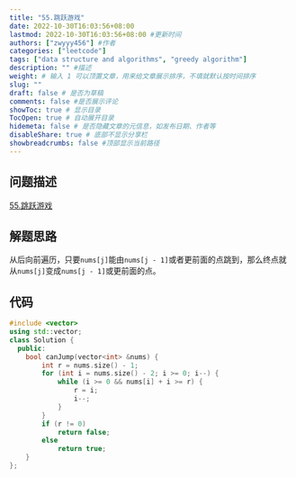 ```yaml
---
title: "55.跳跃游戏"
date: 2022-10-30T16:03:56+08:00
lastmod: 2022-10-30T16:03:56+08:00 #更新时间
authors: ["zwyyy456"] #作者
categories: ["leetcode"]
tags: ["data structure and algorithms", "greedy algorithm"]
description: "" #描述
weight: # 输入 1 可以顶置文章，用来给文章展示排序，不填就默认按时间排序
slug: ""
draft: false # 是否为草稿
comments: false #是否展示评论
showToc: true # 显示目录
TocOpen: true # 自动展开目录
hidemeta: false # 是否隐藏文章的元信息，如发布日期、作者等
disableShare: true # 底部不显示分享栏
showbreadcrumbs: false #顶部显示当前路径
---
```

## 问题描述
[55.跳跃游戏](https://leetcode.cn/problems/jump-game/)

## 解题思路
从后向前遍历，只要`nums[j]`能由`nums[j - 1]`或者更前面的点跳到，那么终点就从`nums[j]`变成`nums[j - 1]`或更前面的点。

## 代码
```cpp
#include <vector>
using std::vector;
class Solution {
  public:
    bool canJump(vector<int> &nums) {
        int r = nums.size() - 1;
        for (int i = nums.size() - 2; i >= 0; i--) {
            while (i >= 0 && nums[i] + i >= r) {
                r = i;
                i--;
            }
        }
        if (r != 0)
            return false;
        else
            return true;
    }
};
```


